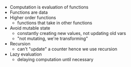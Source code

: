 - Computation is evaluation of functions
- Functions are data
- Higher order functions
    - functions that take in other functions
- Avoid mutable state
    - constantly creating new values, not updating old vars
    - "not mutating, we're transforming"
- Recursion
    - can't "update" a counter hence we use recursion
- Lazy evaluation
    - delaying computation until necessary
  
  